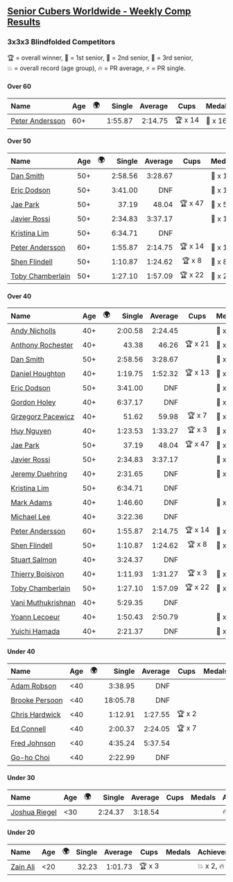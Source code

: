 <style>table {white-space: nowrap;}</style>
<link rel="stylesheet" type="text/css" href="/scw-comp/css/flags.css" />

## [Senior Cubers Worldwide - Weekly Comp Results](/scw-comp/results/)
### 3x3x3 Blindfolded Competitors

<span style="white-space: nowrap;">🏆 = overall winner</span>, <span style="white-space: nowrap;">🥇 = 1st senior</span>, <span style="white-space: nowrap;">🥈 = 2nd senior</span>, <span style="white-space: nowrap;">🥉 = 3rd senior</span>, <span style="white-space: nowrap;">💥 = overall record (age group)</span>, <span style="white-space: nowrap;">🔥 = PR average</span>, <span style="white-space: nowrap;">⚡ = PR single</span>.

#### Over 60

| Name | Age | 🌍 | Single | Average | Cups | Medals | Achievements |
| :-- | :--: | :--: | --: | --: | :--: | :-- | :-- |
| [Peter Andersson](../../persons/peter_andersson/333bf.md) | 60+ | <i class="flag flag-SE" /> | 1:55.87 | 2:14.75 | 🏆 x 14 | 🥇 x 16, 🥈 x 14, 🥉 x 6 | 💥 x 8, 🔥 x 3, ⚡ x 7 |

#### Over 50

| Name | Age | 🌍 | Single | Average | Cups | Medals | Achievements |
| :-- | :--: | :--: | --: | --: | :--: | :-- | :-- |
| [Dan Smith](../../persons/dan_smith/333bf.md) | 50+ | <i class="flag flag-US" /> | 2:58.56 | 3:28.67 |  | 🥈 x 1, 🥉 x 5 | 🔥 x 1, ⚡ x 6 |
| [Eric Dodson](../../persons/eric_dodson/333bf.md) | 50+ | <i class="flag flag-US" /> | 3:41.00 | DNF |  | 🥉 x 1 | ⚡ x 1 |
| [Jae Park](../../persons/jae_park/333bf.md) | 50+ | <i class="flag flag-US" /> | 37.19 | 48.04 | 🏆 x 47 | 🥇 x 50, 🥈 x 1 | 💥 x 12, 🔥 x 3, ⚡ x 10 |
| [Javier Rossi](../../persons/javier_rossi/333bf.md) | 50+ | <i class="flag flag-AR" /> | 2:34.83 | 3:37.17 |  | 🥇 x 1, 🥈 x 2, 🥉 x 7 | 🔥 x 2, ⚡ x 5 |
| [Kristina Lim](../../persons/kristina_lim/333bf.md) | 50+ | <i class="flag flag-US" /> | 6:34.71 | DNF |  |  | ⚡ x 4 |
| [Peter Andersson](../../persons/peter_andersson/333bf.md) | 60+ | <i class="flag flag-SE" /> | 1:55.87 | 2:14.75 | 🏆 x 14 | 🥇 x 16, 🥈 x 14, 🥉 x 6 | 💥 x 8, 🔥 x 3, ⚡ x 7 |
| [Shen Flindell](../../persons/shen_flindell/333bf.md) | 50+ | <i class="flag flag-AU" /> | 1:10.87 | 1:24.62 | 🏆 x 8 | 🥇 x 8, 🥈 x 7, 🥉 x 6 | 🔥 x 3, ⚡ x 5 |
| [Toby Chamberlain](../../persons/toby_chamberlain/333bf.md) | 50+ | <i class="flag flag-AU" /> | 1:27.10 | 1:57.09 | 🏆 x 22 | 🥇 x 23, 🥈 x 19, 🥉 x 15 | 🔥 x 4, ⚡ x 12 |

#### Over 40

| Name | Age | 🌍 | Single | Average | Cups | Medals | Achievements |
| :-- | :--: | :--: | --: | --: | :--: | :-- | :-- |
| [Andy Nicholls](../../persons/andy_nicholls/333bf.md) | 40+ | <i class="flag flag-GB" /> | 2:00.58 | 2:24.45 |  | 🥈 x 2, 🥉 x 3 | 🔥 x 1, ⚡ x 1 |
| [Anthony Rochester](../../persons/anthony_rochester/333bf.md) | 40+ | <i class="flag flag-AU" /> | 43.38 | 46.26 | 🏆 x 21 | 🥇 x 22, 🥈 x 18, 🥉 x 8 | 💥 x 2, 🔥 x 5, ⚡ x 8 |
| [Dan Smith](../../persons/dan_smith/333bf.md) | 50+ | <i class="flag flag-US" /> | 2:58.56 | 3:28.67 |  | 🥈 x 1, 🥉 x 5 | 🔥 x 1, ⚡ x 6 |
| [Daniel Houghton](../../persons/daniel_houghton/333bf.md) | 40+ | <i class="flag flag-CH" /> | 1:19.75 | 1:52.32 | 🏆 x 13 | 🥇 x 13, 🥈 x 15, 🥉 x 10 | 🔥 x 5, ⚡ x 12 |
| [Eric Dodson](../../persons/eric_dodson/333bf.md) | 50+ | <i class="flag flag-US" /> | 3:41.00 | DNF |  | 🥉 x 1 | ⚡ x 1 |
| [Gordon Holey](../../persons/gordon_holey/333bf.md) | 40+ | <i class="flag flag-US" /> | 6:37.17 | DNF |  | 🥈 x 1, 🥉 x 1 | ⚡ x 3 |
| [Grzegorz Pacewicz](../../persons/grzegorz_pacewicz/333bf.md) | 40+ | <i class="flag flag-PL" /> | 51.62 | 59.98 | 🏆 x 7 | 🥇 x 7, 🥈 x 11, 🥉 x 3 | 🔥 x 2, ⚡ x 5 |
| [Huy Nguyen](../../persons/huy_nguyen/333bf.md) | 40+ | <i class="flag flag-CA" /> | 1:23.53 | 1:33.27 | 🏆 x 3 | 🥇 x 3, 🥈 x 15, 🥉 x 14 | 🔥 x 7, ⚡ x 6 |
| [Jae Park](../../persons/jae_park/333bf.md) | 50+ | <i class="flag flag-US" /> | 37.19 | 48.04 | 🏆 x 47 | 🥇 x 50, 🥈 x 1 | 💥 x 12, 🔥 x 3, ⚡ x 10 |
| [Javier Rossi](../../persons/javier_rossi/333bf.md) | 50+ | <i class="flag flag-AR" /> | 2:34.83 | 3:37.17 |  | 🥇 x 1, 🥈 x 2, 🥉 x 7 | 🔥 x 2, ⚡ x 5 |
| [Jeremy Duehring](../../persons/jeremy_duehring/333bf.md) | 40+ | <i class="flag flag-US" /> | 2:31.65 | DNF |  | 🥉 x 1 | ⚡ x 3 |
| [Kristina Lim](../../persons/kristina_lim/333bf.md) | 50+ | <i class="flag flag-US" /> | 6:34.71 | DNF |  |  | ⚡ x 4 |
| [Mark Adams](../../persons/mark_adams/333bf.md) | 40+ | <i class="flag flag-GB" /> | 1:46.60 | DNF |  | 🥉 x 1 | ⚡ x 1 |
| [Michael Lee](../../persons/michael_lee/333bf.md) | 40+ | <i class="flag flag-US" /> | 3:22.36 | DNF |  |  | ⚡ x 1 |
| [Peter Andersson](../../persons/peter_andersson/333bf.md) | 60+ | <i class="flag flag-SE" /> | 1:55.87 | 2:14.75 | 🏆 x 14 | 🥇 x 16, 🥈 x 14, 🥉 x 6 | 💥 x 8, 🔥 x 3, ⚡ x 7 |
| [Shen Flindell](../../persons/shen_flindell/333bf.md) | 50+ | <i class="flag flag-AU" /> | 1:10.87 | 1:24.62 | 🏆 x 8 | 🥇 x 8, 🥈 x 7, 🥉 x 6 | 🔥 x 3, ⚡ x 5 |
| [Stuart Salmon](../../persons/stuart_salmon/333bf.md) | 40+ | <i class="flag flag-GB" /> | 3:24.37 | DNF |  |  | ⚡ x 1 |
| [Thierry Boisivon](../../persons/thierry_boisivon/333bf.md) | 40+ | <i class="flag flag-FR" /> | 1:11.93 | 1:31.27 | 🏆 x 3 | 🥇 x 3, 🥈 x 9, 🥉 x 4 | 🔥 x 3, ⚡ x 2 |
| [Toby Chamberlain](../../persons/toby_chamberlain/333bf.md) | 50+ | <i class="flag flag-AU" /> | 1:27.10 | 1:57.09 | 🏆 x 22 | 🥇 x 23, 🥈 x 19, 🥉 x 15 | 🔥 x 4, ⚡ x 12 |
| [Vani Muthukrishnan](../../persons/vani_muthukrishnan/333bf.md) | 40+ | <i class="flag flag-IN" /> | 5:29.35 | DNF |  |  | ⚡ x 1 |
| [Yoann Lecoeur](../../persons/yoann_lecoeur/333bf.md) | 40+ | <i class="flag flag-FR" /> | 1:50.43 | 2:50.79 |  | 🥈 x 1, 🥉 x 1 | 🔥 x 1, ⚡ x 3 |
| [Yuichi Hamada](../../persons/yuichi_hamada/333bf.md) | 40+ | <i class="flag flag-JP" /> | 2:21.37 | DNF |  | 🥉 x 1 | ⚡ x 1 |

#### Under 40

| Name | Age | 🌍 | Single | Average | Cups | Medals | Achievements |
| :-- | :--: | :--: | --: | --: | :--: | :-- | :-- |
| [Adam Robson](../../persons/adam_robson/333bf.md) | <40 | <i class="flag flag-GB" /> | 3:38.95 | DNF |  |  | ⚡ x 1 |
| [Brooke Persoon](../../persons/brooke_persoon/333bf.md) | <40 | <i class="flag flag-US" /> | 18:05.78 | DNF |  |  | ⚡ x 1 |
| [Chris Hardwick](../../persons/chris_hardwick/333bf.md) | <40 | <i class="flag flag-US" /> | 1:12.91 | 1:27.55 | 🏆 x 2 |  | 🔥 x 6, ⚡ x 6 |
| [Ed Connell](../../persons/ed_connell/333bf.md) | <40 | <i class="flag flag-IE" /> | 2:00.37 | 2:24.05 | 🏆 x 7 |  | 🔥 x 4, ⚡ x 8 |
| [Fred Johnson](../../persons/fred_johnson/333bf.md) | <40 | <i class="flag flag-US" /> | 4:35.24 | 5:37.54 |  |  | 🔥 x 1, ⚡ x 1 |
| [Go-ho Choi](../../persons/go_ho_choi/333bf.md) | <40 | <i class="flag flag-KR" /> | 2:22.99 | DNF |  |  | ⚡ x 1 |

#### Under 30

| Name | Age | 🌍 | Single | Average | Cups | Medals | Achievements |
| :-- | :--: | :--: | --: | --: | :--: | :-- | :-- |
| [Joshua Riegel](../../persons/joshua_riegel/333bf.md) | <30 | <i class="flag flag-US" /> | 2:24.37 | 3:18.54 |  |  | 🔥 x 1, ⚡ x 6 |

#### Under 20

| Name | Age | 🌍 | Single | Average | Cups | Medals | Achievements |
| :-- | :--: | :--: | --: | --: | :--: | :-- | :-- |
| [Zain Ali](../../persons/zain_ali/333bf.md) | <20 | <i class="flag flag-IN" /> | 32.23 | 1:01.73 | 🏆 x 3 |  | 💥 x 2, 🔥 x 1, ⚡ x 3 |


<!-- Global site tag (gtag.js) - Google Analytics -->
<script async src="https://www.googletagmanager.com/gtag/js?id=UA-86348435-3"></script>
<script>window.dataLayer = window.dataLayer || []; function gtag() {dataLayer.push(arguments);} gtag('js', new Date()); gtag('config', 'UA-86348435-3');</script>
